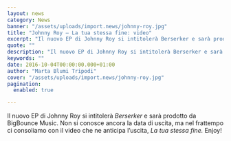 ```yaml
---
layout: news
category: News
banner: "/assets/uploads/import.news/johnny-roy.jpg"
title: "Johnny Roy – La tua stessa fine: video"
excerpt: "Il nuovo EP di Johnny Roy si intitolerà Berserker e sarà prodotto da BigBounce Music. Non si conosce ancora la data di uscita, ma nel frattempo ci consoliamo con il video che ne anticipa l’uscita, La tua stessa fine. Enjoy!"
quote: ""
description: "Il nuovo EP di Johnny Roy si intitolerà Berserker e sarà prodotto da BigBounce Music. Non si conosce ancora la data di uscita, ma nel frattempo ci consoliamo con il video che ne anticipa l’uscita, La tua stessa fine. Enjoy!"
keywords: ""
date: 2016-10-04T00:00:00.000+01:00
author: "Marta Blumi Tripodi"
cover: "/assets/uploads/import.news/johnny-roy.jpg"
pagination:
  enabled: true

---
```


Il nuovo EP di Johnny Roy si intitolerà _Berserker_ e sarà prodotto da BigBounce Music. Non si conosce ancora la data di uscita, ma nel frattempo ci consoliamo con il video che ne anticipa l’uscita, _La tua stessa fine._ Enjoy!